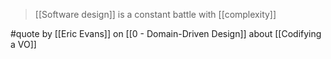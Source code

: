> [[Software design]] is a constant battle with [[complexity]]

#quote by [[Eric Evans]] on [[0 - Domain-Driven Design]] about [[Codifying a VO]]
